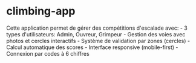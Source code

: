 # climbing-app
Cette application permet de gérer des compétitions d'escalade avec: - 3 types d'utilisateurs: Admin, Ouvreur, Grimpeur - Gestion des voies avec photos et cercles interactifs - Système de validation par zones (cercles) - Calcul automatique des scores - Interface responsive (mobile-first) - Connexion par codes à 6 chiffres
